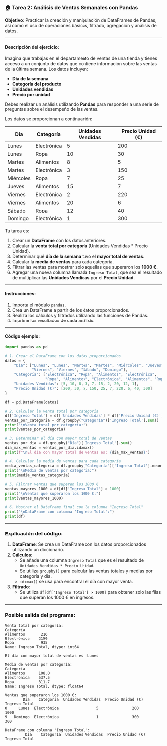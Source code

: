 ### 🏠 Tarea 2: Análisis de Ventas Semanales con Pandas
**Objetivo**: Practicar la creación y manipulación de DataFrames de Pandas, así como el uso de operaciones básicas, filtrado, agregación y análisis de datos.

---

#### **Descripción del ejercicio**:
Imagina que trabajas en el departamento de ventas de una tienda y tienes acceso a un conjunto de datos que contiene información sobre las ventas de la última semana. Los datos incluyen:

- **Día de la semana**
- **Categoría del producto**
- **Unidades vendidas**
- **Precio por unidad**

Debes realizar un análisis utilizando **Pandas** para responder a una serie de preguntas sobre el desempeño de las ventas.

Los datos se proporcionan a continuación:

| Día         | Categoría | Unidades Vendidas | Precio Unidad (€) |
|-------------|-----------|--------------------|-------------------|
| Lunes       | Electrónica | 5              | 200               |
| Lunes       | Ropa        | 10             | 30                |
| Martes      | Alimentos   | 8              | 5                 |
| Martes      | Electrónica | 3              | 150               |
| Miércoles   | Ropa        | 7              | 25                |
| Jueves      | Alimentos   | 15             | 7                 |
| Viernes     | Electrónica | 2              | 220               |
| Viernes     | Alimentos   | 20             | 6                 |
| Sábado      | Ropa        | 12             | 40                |
| Domingo     | Electrónica | 1              | 300               |

Tu tarea es:

1. Crear un **DataFrame** con los datos anteriores.
2. Calcular la **venta total por categoría** (Unidades Vendidas * Precio Unidad).
3. Determinar qué **día de la semana** tuvo el **mayor total de ventas**.
4. Calcular la **media de ventas** para cada categoría.
5. Filtrar las ventas para mostrar solo aquellas que superaron los **1000 €**.
6. Agregar una nueva columna llamada `Ingreso Total`, que sea el resultado de multiplicar las **Unidades Vendidas** por el **Precio Unidad**.

---

#### **Instrucciones**:
1. Importa el módulo `pandas`.
2. Crea un DataFrame a partir de los datos proporcionados.
3. Realiza los cálculos y filtrados utilizando las funciones de Pandas.
4. Imprime los resultados de cada análisis.

---

#### **Código ejemplo**:

```python
import pandas as pd

# 1. Crear el DataFrame con los datos proporcionados
datos = {
    "Día": ["Lunes", "Lunes", "Martes", "Martes", "Miércoles", "Jueves", 
            "Viernes", "Viernes", "Sábado", "Domingo"],
    "Categoría": ["Electrónica", "Ropa", "Alimentos", "Electrónica", 
                  "Ropa", "Alimentos", "Electrónica", "Alimentos", "Ropa", "Electrónica"],
    "Unidades Vendidas": [5, 10, 8, 3, 7, 15, 2, 20, 12, 1],
    "Precio Unidad (€)": [200, 30, 5, 150, 25, 7, 220, 6, 40, 300]
}

df = pd.DataFrame(datos)

# 2. Calcular la venta total por categoría
df['Ingreso Total'] = df['Unidades Vendidas'] * df['Precio Unidad (€)']
ventas_por_categoria = df.groupby("Categoría")['Ingreso Total'].sum()
print("\nVenta total por categoría:")
print(ventas_por_categoria)

# 3. Determinar el día con mayor total de ventas
ventas_por_dia = df.groupby("Día")['Ingreso Total'].sum()
dia_max_ventas = ventas_por_dia.idxmax()
print(f"\nEl día con mayor total de ventas es: {dia_max_ventas}")

# 4. Calcular la media de ventas para cada categoría
media_ventas_categoria = df.groupby("Categoría")['Ingreso Total'].mean()
print("\nMedia de ventas por categoría:")
print(media_ventas_categoria)

# 5. Filtrar ventas que superen los 1000 €
ventas_mayores_1000 = df[df['Ingreso Total'] > 1000]
print("\nVentas que superaron los 1000 €:")
print(ventas_mayores_1000)

# 6. Mostrar el DataFrame final con la columna "Ingreso Total"
print("\nDataFrame con columna 'Ingreso Total':")
print(df)
```

---

### **Explicación del código**:
1. **DataFrame**: Se crea un DataFrame con los datos proporcionados utilizando un diccionario.
2. **Cálculos**:
   - Se añade una columna `Ingreso Total` que es el resultado de `Unidades Vendidas * Precio Unidad`.
   - Se utiliza `groupby()` para calcular las ventas totales y medias por categoría y día.
   - `idxmax()` se usa para encontrar el día con mayor venta.
3. **Filtrado**:
   - Se utiliza `df[df['Ingreso Total'] > 1000]` para obtener solo las filas que superan los 1000 € en ingresos.

---

### **Posible salida del programa**:

```
Venta total por categoría:
Categoría
Alimentos       216
Electrónica    2150
Ropa            935
Name: Ingreso Total, dtype: int64

El día con mayor total de ventas es: Lunes

Media de ventas por categoría:
Categoría
Alimentos      108.0
Electrónica    537.5
Ropa           311.7
Name: Ingreso Total, dtype: float64

Ventas que superaron los 1000 €:
        Día    Categoría  Unidades Vendidas  Precio Unidad (€)  Ingreso Total
0     Lunes  Electrónica                 5               200           1000
9   Domingo  Electrónica                 1               300           300

DataFrame con columna 'Ingreso Total':
         Día    Categoría  Unidades Vendidas  Precio Unidad (€)  Ingreso Total